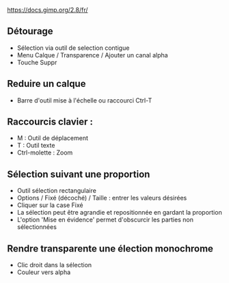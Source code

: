 https://docs.gimp.org/2.8/fr/

## Détourage
- Sélection via outil de selection contigue
- Menu Calque / Transparence / Ajouter un canal alpha
- Touche Suppr

## Reduire un calque
- Barre d'outil mise à l'échelle ou raccourci Ctrl-T

## Raccourcis clavier :
- M : Outil de déplacement
- T : Outil texte
- Ctrl-molette : Zoom

## Sélection suivant une proportion
- Outil sélection rectangulaire
- Options / Fixé (décoché) / Taille : entrer les valeurs désirées
- Cliquer sur la case Fixé
- La sélection peut être agrandie et repositionnée en gardant la proportion
- L'option 'Mise en évidence' permet d'obscurcir les parties non sélectionnées

## Rendre transparente une élection monochrome
- Clic droit dans la sélection
- Couleur vers alpha

